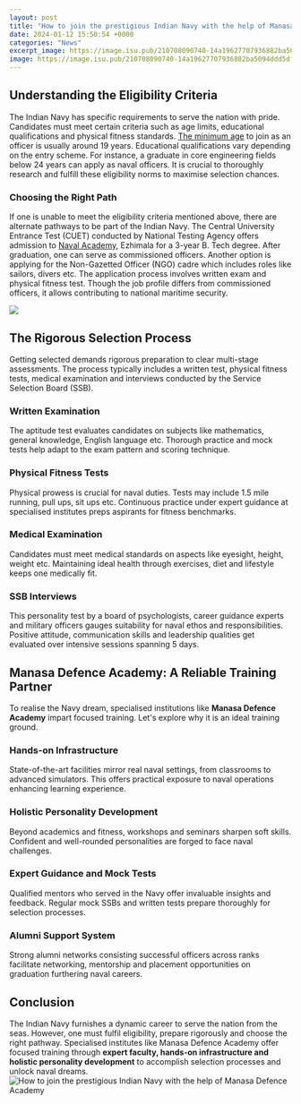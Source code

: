```yaml
---
layout: post
title: "How to join the prestigious Indian Navy with the help of Manasa Defence Academy"
date: 2024-01-12 15:50:54 +0000
categories: "News"
excerpt_image: https://image.isu.pub/210708090740-14a19627707936882ba5094ddd5df3f4/jpg/page_1.jpg
image: https://image.isu.pub/210708090740-14a19627707936882ba5094ddd5df3f4/jpg/page_1.jpg
---
```


## Understanding the Eligibility Criteria 
The Indian Navy has specific requirements to serve the nation with pride. Candidates must meet certain criteria such as age limits, educational qualifications and physical fitness standards. 
[The minimum age](https://yt.io.vn/collection/abston) to join as an officer is usually around 19 years. Educational qualifications vary depending on the entry scheme. For instance, a graduate in core engineering fields below 24 years can apply as naval officers. It is crucial to thoroughly research and fulfill these eligibility norms to maximise selection chances.
### Choosing the Right Path 
If one is unable to meet the eligibility criteria mentioned above, there are alternate pathways to be part of the Indian Navy. The Central University Entrance Test (CUET) conducted by National Testing Agency offers admission to [Naval Academy](https://joinindiancoastguard.gov.in/), Ezhimala for a 3-year B. Tech degree. After graduation, one can serve as commissioned officers. 
Another option is applying for the Non-Gazetted Officer (NGO) cadre which includes roles like sailors, divers etc. The application process involves written exam and physical fitness test. Though the job profile differs from commissioned officers, it allows contributing to national maritime security.

![](https://image.isu.pub/211030093130-b09619b8795d5d689d7b63e4528ac4e7/jpg/page_1.jpg)
## The Rigorous Selection Process
Getting selected demands rigorous preparation to clear multi-stage assessments. The process typically includes a written test, physical fitness tests, medical examination and interviews conducted by the Service Selection Board (SSB).
### Written Examination
The aptitude test evaluates candidates on subjects like mathematics, general knowledge, English language etc. Thorough practice and mock tests help adapt to the exam pattern and scoring technique.
### Physical Fitness Tests 
Physical prowess is crucial for naval duties. Tests may include 1.5 mile running, pull ups, sit ups etc. Continuous practice under expert guidance at specialised institutes preps aspirants for fitness benchmarks. 
### Medical Examination
Candidates must meet medical standards on aspects like eyesight, height, weight etc. Maintaining ideal health through exercises, diet and lifestyle keeps one medically fit.
### SSB Interviews
This personality test by a board of psychologists, career guidance experts and military officers gauges suitability for naval ethos and responsibilities. Positive attitude, communication skills and leadership qualities get evaluated over intensive sessions spanning 5 days.  
## Manasa Defence Academy: A Reliable Training Partner
To realise the Navy dream, specialised institutions like **Manasa Defence Academy** impart focused training. Let's explore why it is an ideal training ground.
### Hands-on Infrastructure
State-of-the-art facilities mirror real naval settings, from classrooms to advanced simulators. This offers practical exposure to naval operations enhancing learning experience.
### Holistic Personality Development 
Beyond academics and fitness, workshops and seminars sharpen soft skills. Confident and well-rounded personalities are forged to face naval challenges.
### Expert Guidance and Mock Tests
Qualified mentors who served in the Navy offer invaluable insights and feedback. Regular mock SSBs and written tests prepare thoroughly for selection processes. 
### Alumni Support System
Strong alumni networks consisting successful officers across ranks facilitate networking, mentorship and placement opportunities on graduation furthering naval careers.
## Conclusion
The Indian Navy furnishes a dynamic career to serve the nation from the seas. However, one must fulfil eligibility, prepare rigorously and choose the right pathway. Specialised institutes like Manasa Defence Academy offer focused training through **expert faculty, hands-on infrastructure and holistic personality development** to accomplish selection processes and unlock naval dreams.
![How to join the prestigious Indian Navy with the help of Manasa Defence Academy](https://image.isu.pub/210708090740-14a19627707936882ba5094ddd5df3f4/jpg/page_1.jpg)